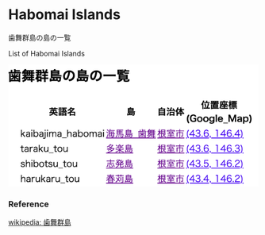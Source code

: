 Habomai Islands 
===============

歯舞群島の島の一覧

List of Habomai Islands 


![habomai islands](https://github.com/ohwada/World_Countries/blob/main/geoPandas/polygon_explode/hokkaido/islsnd_list/habomai_islands/screenshots/habomai_islands.png)

### Reference

[wikipedia: 歯舞群島](https://ja.wikipedia.org/wiki/%E6%AD%AF%E8%88%9E%E7%BE%A4%E5%B3%B6)

